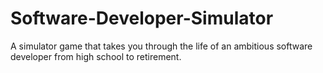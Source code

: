 # Software-Developer-Simulator
A simulator game that takes you through the life of an ambitious software developer from high school to retirement.
